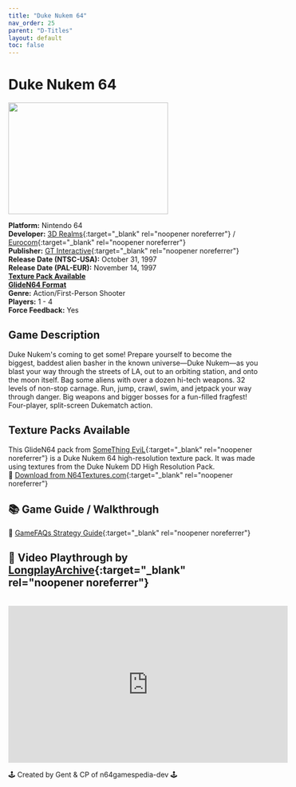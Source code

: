 ```yaml
---
title: "Duke Nukem 64"
nav_order: 25
parent: "D-Titles"
layout: default
toc: false
---
```


# Duke Nukem 64

<b>
<img src="https://images.launchbox-app.com/2052e0c6-7f42-4a13-9967-3ed174a8725d.jpg" alt="" width="320" height="224" />
</b>

**Platform:** Nintendo 64  
**Developer:** [3D Realms](https://en.wikipedia.org/wiki/3D_Realms){:target="_blank" rel="noopener noreferrer"} / [Eurocom](https://en.wikipedia.org/wiki/Eurocom){:target="_blank" rel="noopener noreferrer"}  
**Publisher:** [GT Interactive](https://en.wikipedia.org/wiki/Atari,_Inc._(Atari_SA_subsidiary)){:target="_blank" rel="noopener noreferrer"}  
**Release Date (NTSC-USA):** October 31, 1997  
**Release Date (PAL-EUR):** November 14, 1997  
**[Texture Pack Available](#Texture-Packs-Available)**  
**[GlideN64 Format](#GlideN64-Format)**  
**Genre:** Action/First-Person Shooter  
**Players:** 1 - 4  
**Force Feedback:** Yes  

## Game Description
Duke Nukem's coming to get some! Prepare yourself to become the biggest, baddest alien basher in the known universe—Duke Nukem—as you blast your way through the streets of LA, out to an orbiting station, and onto the moon itself. Bag some aliens with over a dozen hi-tech weapons. 32 levels of non-stop carnage. Run, jump, crawl, swim, and jetpack your way through danger. Big weapons and bigger bosses for a fun-filled fragfest! Four-player, split-screen Dukematch action.

## Texture Packs Available
This GlideN64 pack from [SomeThing EviL](http://www.emutalk.net/members/63667-SomeThingEviL){:target="_blank" rel="noopener noreferrer"} is a Duke Nukem 64 high-resolution texture pack. It was made using textures from the Duke Nukem DD High Resolution Pack.  
🔗 [Download from N64Textures.com](https://www.n64textures.com/downloads/#Duke%20Nukem%2064){:target="_blank" rel="noopener noreferrer"}

## 📚 Game Guide / Walkthrough
🔗 [GameFAQs Strategy Guide](https://gamefaqs.gamespot.com/n64/197176-duke-nukem-64/faqs/43047){:target="_blank" rel="noopener noreferrer"}

## 🎥 Video Playthrough by [LongplayArchive](https://www.youtube.com/channel/UCM8XzXipyTsylZ_WsGKmdKQ){:target="_blank" rel="noopener noreferrer"}
<br />
<iframe width="560" height="315" src="https://www.youtube.com/embed/NdFYr7azsc8" title="YouTube video player" frameborder="0" allowfullscreen></iframe>

🕹️ Created by Gent & CP of n64gamespedia-dev 🕹️

<!-- Vault Format: n64gamespedia-dev -->
<!-- Protocol Source: _vault-specs/format-protocol.md -->
